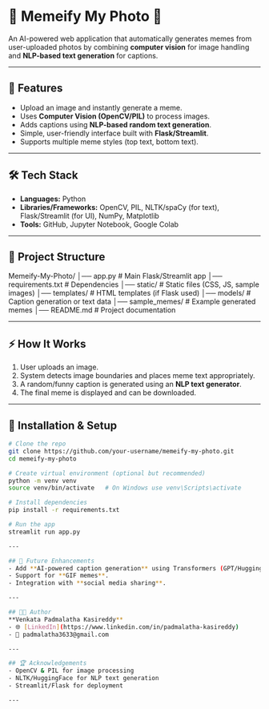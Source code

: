 # 📸 Memeify My Photo 🤣  

An AI-powered web application that automatically generates memes from user-uploaded photos by combining **computer vision** for image handling and **NLP-based text generation** for captions.  

---

## 🚀 Features  
- Upload an image and instantly generate a meme.  
- Uses **Computer Vision (OpenCV/PIL)** to process images.  
- Adds captions using **NLP-based random text generation**.  
- Simple, user-friendly interface built with **Flask/Streamlit**.  
- Supports multiple meme styles (top text, bottom text).  

---

## 🛠️ Tech Stack  
- **Languages:** Python  
- **Libraries/Frameworks:** OpenCV, PIL, NLTK/spaCy (for text), Flask/Streamlit (for UI), NumPy, Matplotlib  
- **Tools:** GitHub, Jupyter Notebook, Google Colab  

---

## 📂 Project Structure  
Memeify-My-Photo/
│── app.py # Main Flask/Streamlit app
│── requirements.txt # Dependencies
│── static/ # Static files (CSS, JS, sample images)
│── templates/ # HTML templates (if Flask used)
│── models/ # Caption generation or text data
│── sample_memes/ # Example generated memes
│── README.md # Project documentation

---

## ⚡ How It Works  
1. User uploads an image.  
2. System detects image boundaries and places meme text appropriately.  
3. A random/funny caption is generated using an **NLP text generator**.  
4. The final meme is displayed and can be downloaded.  

---

## 🔧 Installation & Setup  
```bash
# Clone the repo
git clone https://github.com/your-username/memeify-my-photo.git
cd memeify-my-photo

# Create virtual environment (optional but recommended)
python -m venv venv
source venv/bin/activate   # On Windows use venv\Scripts\activate

# Install dependencies
pip install -r requirements.txt

# Run the app
streamlit run app.py

---

## 📌 Future Enhancements  
- Add **AI-powered caption generation** using Transformers (GPT/HuggingFace).  
- Support for **GIF memes**.  
- Integration with **social media sharing**.  

---

## 👩‍💻 Author  
**Venkata Padmalatha Kasireddy**  
- 🌐 [LinkedIn](https://www.linkedin.com/in/padmalatha-kasireddy)  
- 📧 padmalatha3633@gmail.com  

---

## 🏆 Acknowledgements  
- OpenCV & PIL for image processing  
- NLTK/HuggingFace for NLP text generation  
- Streamlit/Flask for deployment  

---
